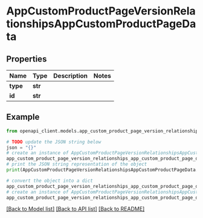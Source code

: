 # AppCustomProductPageVersionRelationshipsAppCustomProductPageData


## Properties

Name | Type | Description | Notes
------------ | ------------- | ------------- | -------------
**type** | **str** |  | 
**id** | **str** |  | 

## Example

```python
from openapi_client.models.app_custom_product_page_version_relationships_app_custom_product_page_data import AppCustomProductPageVersionRelationshipsAppCustomProductPageData

# TODO update the JSON string below
json = "{}"
# create an instance of AppCustomProductPageVersionRelationshipsAppCustomProductPageData from a JSON string
app_custom_product_page_version_relationships_app_custom_product_page_data_instance = AppCustomProductPageVersionRelationshipsAppCustomProductPageData.from_json(json)
# print the JSON string representation of the object
print(AppCustomProductPageVersionRelationshipsAppCustomProductPageData.to_json())

# convert the object into a dict
app_custom_product_page_version_relationships_app_custom_product_page_data_dict = app_custom_product_page_version_relationships_app_custom_product_page_data_instance.to_dict()
# create an instance of AppCustomProductPageVersionRelationshipsAppCustomProductPageData from a dict
app_custom_product_page_version_relationships_app_custom_product_page_data_from_dict = AppCustomProductPageVersionRelationshipsAppCustomProductPageData.from_dict(app_custom_product_page_version_relationships_app_custom_product_page_data_dict)
```
[[Back to Model list]](../README.md#documentation-for-models) [[Back to API list]](../README.md#documentation-for-api-endpoints) [[Back to README]](../README.md)


